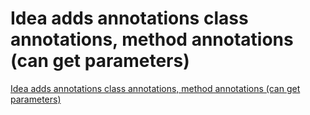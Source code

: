# Idea adds annotations class annotations, method annotations (can get parameters)
[Idea adds annotations class annotations, method annotations (can get parameters)](https://aiwithcloud.com/2022/09/15/idea_adds_annotations_class_annotations_method_annotations_can_get_parameters/)